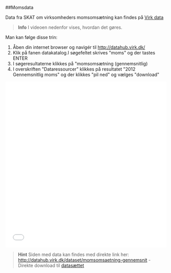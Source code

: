 ##Momsdata

Data fra SKAT om virksomheders momsomsætning kan findes på [Virk data](http://datahub.virk.dk/)

> **Info**
I videoen nedenfor vises, hvordan det gøres.


Man kan følge disse trin:

1. Åben din internet browser og navigér til http://datahub.virk.dk/
2. Klik på fanen datakatalog.I søgefeltet skrives "moms" og der tastes ENTER
3. I søgeresultaterne klikkes på "momsomsætning (gennemsnitlig)
4. I overskriften "Dataressourcer" klikkes på resultatet "2012 Gennemsnitlig moms" og der klikkes "pil ned" og vælges "download"



<iframe width="100%" height="515" src="//www.youtube.com/embed/iA6sHAq8UaE" frameborder="0" allowfullscreen></iframe>


> **Hint**
Siden med data kan findes med direkte link her:
http://datahub.virk.dk/dataset/momsomsaetning-gennemsnit - Direkte download til [datasættet](http://datahub.virk.dk/sites/default/files/storage/skat_momsomsaetning_2012.csv)

